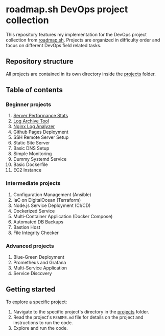# roadmap.sh DevOps project collection

This repository features my implementation for the DevOps project collection from [roadmap.sh](https://roadmap.sh/devops/projects). Projects are organized in difficulty order and focus on different DevOps field related tasks.

## Repository structure
All projects are contained in its own directory inside the [projects]() folder.

## Table of contents
### Beginner projects
1. [Server Performance Stats](projects/server-performance-status)
2. [Log Archive Tool](projects/log-archive-tool)
3. [Nginx Log Analyzer](projects/nginx-log-analyzer)
4. Github Pages Deployment
5. SSH Remote Server Setup
6. Static Site Server
7. Basic DNS Setup
8. Simple Monitoring
9. Dummy Systemd Service
10. Basic Dockerfile
11. EC2 Instance

### Intermediate projects
1. Configuration Management (Ansible)
2. IaC on DigitalOcean (Terraform)
3. Node.js Service Deployment (CI/CD)
4. Dockerized Service
5. Multi-Container Application (Docker Compose)
6. Automated DB Backups
7. Bastion Host
8. File Integrity Checker

### Advanced projects
1. Blue-Green Deployment
2. Prometheus and Grafana
3. Multi-Service Application
4. Service Discovery

## Getting started
To explore a specific project:
1. Navigate to the specific project's directory in the [projects]() folder.
2. Read the project's `README.md` file for details on the project and instructions to run the code.
3. Explore and run the code.
